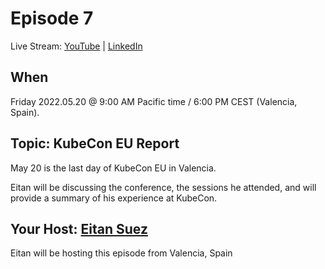 # Episode 7

Live Stream: [YouTube](https://youtu.be/sY8lwVziYwY) | [LinkedIn](https://www.linkedin.com/video/event/urn:li:ugcPost:6929783151477096448/)

## When

Friday 2022.05.20 @ 9:00 AM Pacific time / 6:00 PM CEST (Valencia, Spain).

## Topic:  KubeCon EU Report

May 20 is the last day of KubeCon EU in Valencia.

Eitan will be discussing the conference, the sessions he attended, and will provide a summary of his experience at KubeCon.

## Your Host: [Eitan Suez](https://www.linkedin.com/in/eitan-suez-2336b26/)

Eitan will be hosting this episode from Valencia, Spain
